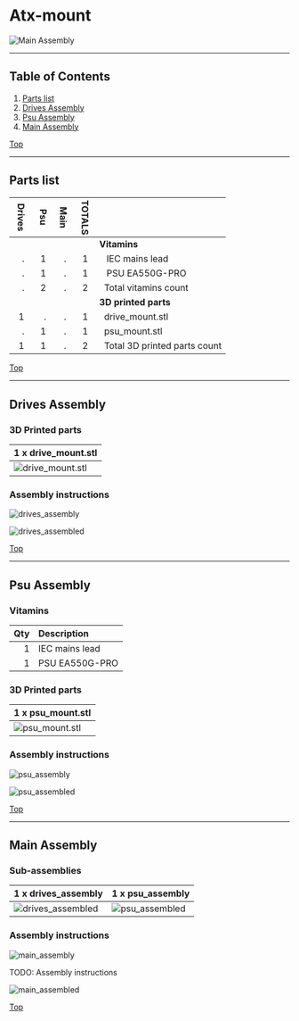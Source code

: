 <a name="TOP"></a>
# Atx-mount
![Main Assembly](assemblies/main_assembled.png)


---
## Table of Contents
1. [Parts list](#Parts_list)
1. [Drives Assembly](#drives_assembly)
1. [Psu Assembly](#psu_assembly)
1. [Main Assembly](#main_assembly)

[Top](#TOP)

---
<a name="Parts_list"></a>
## Parts list
| <span style="writing-mode: vertical-rl; text-orientation: mixed;">Drives</span> | <span style="writing-mode: vertical-rl; text-orientation: mixed;">Psu</span> | <span style="writing-mode: vertical-rl; text-orientation: mixed;">Main</span> | <span style="writing-mode: vertical-rl; text-orientation: mixed;">TOTALS</span> |  |
|---:|---:|---:|---:|:---|
|  |  |  | | **Vitamins** |
| &nbsp;&nbsp;.&nbsp; | &nbsp;&nbsp;1&nbsp; | &nbsp;&nbsp;.&nbsp; |  &nbsp;&nbsp;1&nbsp; | &nbsp;&nbsp; IEC mains lead |
| &nbsp;&nbsp;.&nbsp; | &nbsp;&nbsp;1&nbsp; | &nbsp;&nbsp;.&nbsp; |  &nbsp;&nbsp;1&nbsp; | &nbsp;&nbsp; PSU EA550G-PRO |
| &nbsp;&nbsp;.&nbsp; | &nbsp;&nbsp;2&nbsp; | &nbsp;&nbsp;.&nbsp; | &nbsp;&nbsp;2&nbsp; | &nbsp;&nbsp;Total vitamins count |
|  |  |  | | **3D printed parts** |
| &nbsp;&nbsp;1&nbsp; | &nbsp;&nbsp;.&nbsp; | &nbsp;&nbsp;.&nbsp; |  &nbsp;&nbsp;1&nbsp; | &nbsp;&nbsp;drive_mount.stl |
| &nbsp;&nbsp;.&nbsp; | &nbsp;&nbsp;1&nbsp; | &nbsp;&nbsp;.&nbsp; |  &nbsp;&nbsp;1&nbsp; | &nbsp;&nbsp;psu_mount.stl |
| &nbsp;&nbsp;1&nbsp; | &nbsp;&nbsp;1&nbsp; | &nbsp;&nbsp;.&nbsp; | &nbsp;&nbsp;2&nbsp; | &nbsp;&nbsp;Total 3D printed parts count |

[Top](#TOP)

---
<a name="drives_assembly"></a>
## Drives Assembly
### 3D Printed parts

| 1 x drive_mount.stl |
|---|
| ![drive_mount.stl](stls/drive_mount.png) 



### Assembly instructions
![drives_assembly](assemblies/drives_assembly.png)

![drives_assembled](assemblies/drives_assembled.png)

[Top](#TOP)

---
<a name="psu_assembly"></a>
## Psu Assembly
### Vitamins
|Qty|Description|
|---:|:----------|
|1| IEC mains lead|
|1| PSU EA550G-PRO|


### 3D Printed parts

| 1 x psu_mount.stl |
|---|
| ![psu_mount.stl](stls/psu_mount.png) 



### Assembly instructions
![psu_assembly](assemblies/psu_assembly.png)

![psu_assembled](assemblies/psu_assembled.png)

[Top](#TOP)

---
<a name="main_assembly"></a>
## Main Assembly
### Sub-assemblies

| 1 x drives_assembly | 1 x psu_assembly |
|---|---|
| ![drives_assembled](assemblies/drives_assembled_tn.png) | ![psu_assembled](assemblies/psu_assembled_tn.png) 



### Assembly instructions
![main_assembly](assemblies/main_assembly.png)

TODO: Assembly instructions

![main_assembled](assemblies/main_assembled.png)

[Top](#TOP)
